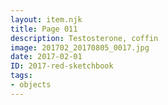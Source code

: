 ```yaml
---
layout: item.njk
title: Page 011
description: Testosterone, coffin
image: 201702_20170805_0017.jpg
date: 2017-02-01
ID: 2017-red-sketchbook
tags:  
- objects
---
```

